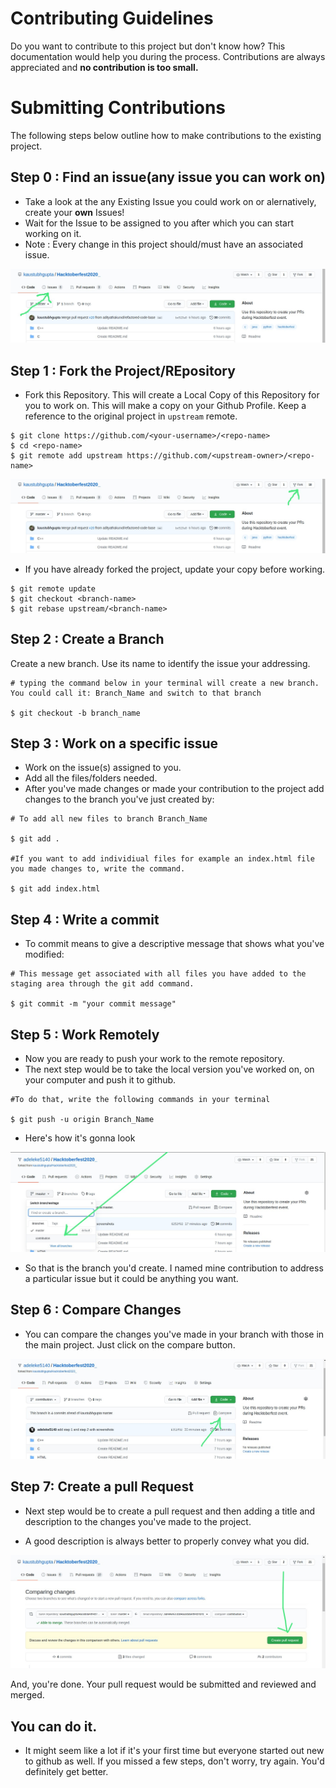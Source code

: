 # Contributing Guidelines

Do you want to contribute to this project but don't know how? 
This documentation would help you during the process.
Contributions are always appreciated and **no contribution is too small.**

# Submitting Contributions
The following steps below outline how to make contributions to the existing project.


## Step 0 : Find an issue(any issue you can work on)
- Take a look at the any Existing Issue you could work on or alernatively, create your **own** Issues!
- Wait for the Issue to be assigned to you after which you can start working on it.
- Note : Every change in this project should/must have an associated issue. 

![issue](screenshots/issue.jpg)

## Step 1 : Fork the Project/REpository
- Fork this Repository. This will create a Local Copy of this Repository for you to work on.  This will make a copy on your Github Profile. Keep a reference to the original project in `upstream` remote.
```
$ git clone https://github.com/<your-username>/<repo-name>
$ cd <repo-name>
$ git remote add upstream https://github.com/<upstream-owner>/<repo-name>
```
![fork](screenshots/fork.jpg)


- If you have already forked the project, update your copy before working.
```
$ git remote update
$ git checkout <branch-name>
$ git rebase upstream/<branch-name>
```

## Step 2 : Create a Branch
Create a new branch. Use its name to identify the issue your addressing.
```
# typing the command below in your terminal will create a new branch. You could call it: Branch_Name and switch to that branch 

$ git checkout -b branch_name
```

## Step 3 : Work on a specific issue
- Work on the issue(s) assigned to you. 
- Add all the files/folders needed.
- After you've made changes or made your contribution to the project add changes to the branch you've just created by:
```
# To add all new files to branch Branch_Name

$ git add .

#If you want to add individiual files for example an index.html file you made changes to, write the command.

$ git add index.html
```

## Step 4 : Write a commit
- To commit means to give a descriptive message that shows what you've modified:
```
# This message get associated with all files you have added to the staging area through the git add command.

$ git commit -m "your commit message"
```

## Step 5 : Work Remotely
- Now you are ready to push your work to the remote repository.
- The next step would be to take the local version you've worked on, on your computer and push it to github.
```
#To do that, write the following commands in your terminal

$ git push -u origin Branch_Name
```
- Here's how it's gonna look

![branch](screenshots/branch.jpg)

- So that is the branch you'd create. I named mine contribution to address a particular issue but it could be anything you want.

## Step 6 : Compare Changes

- You can compare the changes you've made in your branch with those in the main project. Just click on the compare button.

![compare](screenshots/compare-changes.jpg)

## Step 7: Create a pull Request

- Next step would be to create a pull request and then adding a title and description to the changes you've made to the project.

- A good description is always better to properly convey what you did.

![pull-request](screenshots/pull-request.jpg)

And, you're done. Your pull request would be submitted and reviewed and merged.

## You can do it.
- It might seem like a lot if it's your first time but everyone started out new to github as well. If you missed a few steps, don't worry, try again. You'd definitely get better.

